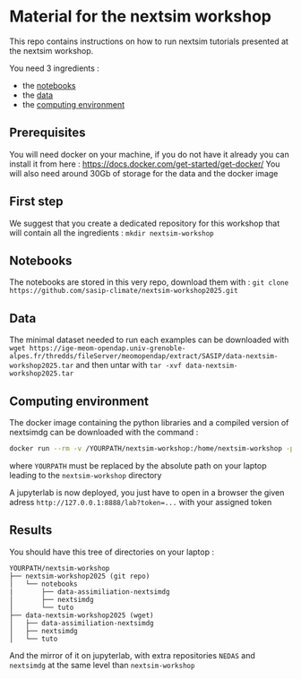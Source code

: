 # Material for the nextsim workshop

This repo contains instructions on how to run nextsim tutorials presented at the nextsim workshop.

You need 3 ingredients :
  - the [notebooks](#notebooks)
  - the [data](#data)
  - the [computing environment](#computing-environment)


## Prerequisites

You will need docker on your machine, if you do not have it already you can install it from here : https://docs.docker.com/get-started/get-docker/
You will also need around 30Gb of storage for the data and the docker image

## First step

We suggest that you create a dedicated repository for this workshop that will contain all the ingredients : ```mkdir nextsim-workshop```

## Notebooks

The notebooks are stored in this very repo, download them with : `git clone https://github.com/sasip-climate/nextsim-workshop2025.git`

## Data

The minimal dataset needed to run each examples can be downloaded with `wget https://ige-meom-opendap.univ-grenoble-alpes.fr/thredds/fileServer/meomopendap/extract/SASIP/data-nextsim-workshop2025.tar` and then untar with `tar -xvf data-nextsim-workshop2025.tar`

## Computing environment

The docker image containing the python libraries and a compiled version of nextsimdg can be downloaded with the command :

```bash
docker run --rm -v /YOURPATH/nextsim-workshop:/home/nextsim-workshop -p 8888:8888 quay.io/auraoupa/nextsim-workshop:4c1b4cb5e52a 
```

where `YOURPATH` must be replaced by the absolute path on your laptop leading to the `nextsim-workshop` directory

A jupyterlab is now deployed, you just have to open in a browser the given adress `http://127.0.0.1:8888/lab?token=...` with your assigned token

## Results

You should have this tree of directories on your laptop :

```
YOURPATH/nextsim-workshop
├── nextsim-workshop2025 (git repo)
│   └── notebooks
|       ├── data-assimiliation-nextsimdg
│       ├── nextsimdg
│       └── tuto
├── data-nextsim-workshop2025 (wget)
│   ├── data-assimiliation-nextsimdg
│   ├── nextsimdg
│   └── tuto
```

And the mirror of it on jupyterlab, with extra repositories `NEDAS` and `nextsimdg` at the same level than `nextsim-workshop`

